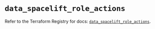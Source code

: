 # `data_spacelift_role_actions`

Refer to the Terraform Registry for docs: [`data_spacelift_role_actions`](https://registry.terraform.io/providers/spacelift-io/spacelift/1.27.0/docs/data-sources/role_actions).
